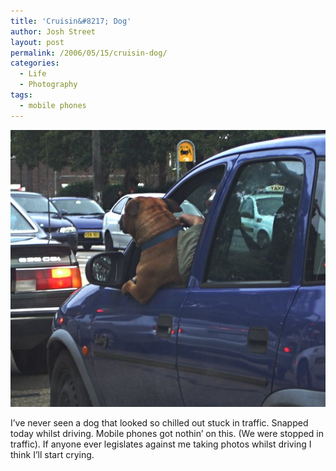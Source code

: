 ```yaml
---
title: 'Cruisin&#8217; Dog'
author: Josh Street
layout: post
permalink: /2006/05/15/cruisin-dog/
categories:
  - Life
  - Photography
tags:
  - mobile phones
---
```

<p><a href="http://flickr.com/photos/joahua/146787742/"><img src="/blog/wp-content/2006/05/cruisingdog.jpg" alt="A dog leaning out the window, as though resting on its arm" /></a></p>
<p>I&#8217;ve never seen a dog that looked so chilled out stuck in traffic. Snapped today whilst driving. Mobile phones got nothin&#8217; on this. (We were stopped in traffic). If anyone ever legislates against me taking photos whilst driving I think I&#8217;ll start crying.</p>
